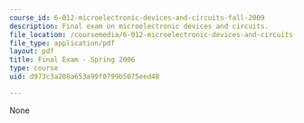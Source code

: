 ```yaml
---
course_id: 6-012-microelectronic-devices-and-circuits-fall-2009
description: Final exam on microelectronic devices and circuits.
file_location: /coursemedia/6-012-microelectronic-devices-and-circuits-fall-2009/d973c3a208a653a99f0799b5075eed48_MIT6_012F09_final_s06.pdf
file_type: application/pdf
layout: pdf
title: Final Exam - Spring 2006
type: course
uid: d973c3a208a653a99f0799b5075eed48

---
```

None